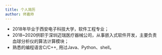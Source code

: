 ```yaml
---
title: 个人简历
author: 师嘉帅
---
```


- 2018年毕业于西安电子科技大学，软件工程专业；
- 2018~2020供职于深圳迈瑞医疗器械公司，从事嵌入式软件开发，主要负责血球分析仪的算法计算模块；
- 熟悉的编程语言C/C++, 用过Java、Python、shell。



